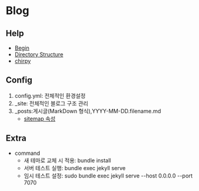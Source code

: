 # Blog
##  Help
  - [Begin](https://inasie.github.io/it%EC%9D%BC%EB%B0%98/github-blog-%EB%A7%8C%EB%93%A4%EA%B8%B0/)
  - [Directory Structure](https://dev-yakuza.posstree.com/ko/jekyll/directory_structure/) 
  - [chirpy](https://blog.kimzinu.com/posts/jekyll-4/#fn:fn-nth-4)
## Config
  1.  config.yml: 전체적인 환경설정 
  2.  _site: 전체적인 블로그 구조 관리 
  3.  _posts:게시글(MarkDown 형식),YYYY-MM-DD.filename.md
      - [sitemap 속성](https://www.sitemaps.org/protocol.html)

##  Extra
- command
  - 새 테마로 교체 시 적용: bundle install
  - 서버 테스트 실행: bundle exec jekyll serve 
  - 임시 테스트 설정: sudo bundle exec jekyll serve --host 0.0.0.0 --port 7070
